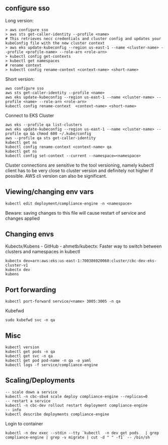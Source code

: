 ## configure sso

Long version:
```
> aws configure sso
> aws sts get-caller-identity --profile <name>
# This retrieves necc credentials and cluster config and updates your kubeConfig file with the new cluster context
> aws eks update-kubeconfig --region us-east-1 --name <cluster-name> --profile <profile-name> --role-arn <role-arn>
> kubectl config get-contexts
> kubectl get namespaces 
# rename context
> kubectl config rename-context <context-name> <short-name>
```

Short version:
```
aws configure sso
aws sts get-caller-identity --profile <name>
aws eks update-kubeconfig --region us-east-1 --name <cluster-name> --profile <name> --role-arn <role-arn>
kubectl config rename-context  <context-name> <short-name>
```

Connect to EKS Cluster 

```
aws eks --profile qa list-clusters
aws eks update-kubeconfig --region us-east-1 --name <cluster-name> --profile qa && chmod 600 ~/.kube/config
aws --profile qa sts get-caller-identity
kubectl get ns
kubectl config rename-context <context-name> qa
kubectl get ns
kubectl config set-context --current --namespace=<namespace>
```

Cluster connections are sensitive to the tool versioning, namely kubectl client has to be very close to cluster version and definitely not higher if possible. AWS cli version can also be significant.

## Viewing/changing env vars

    kubectl edit deployment/compliance-engine -n <namespace>
Beware: saving changes to this file will cause restart of service and changes applied

## Changing envs

Kubectx/Kubens - GitHub - ahmetb/kubectx: Faster way to switch between clusters and namespaces in kubectl 

```
kubectx dev=arn:aws:eks:us-east-1:700386920060:cluster/cbc-dev-eks-cluster-v1
kubectx dev
kubens 
```

## Port forwarding

    kubectl port-forward service/<name> 3005:3005 -n qa

Kubefwd

    sudo kubefwd svc -n qa

## Misc

```
kubectl version
kubectl get pods -n qa
kubectl get svc -n qa
kubectl get pod pod-name -n qa -o yaml
kubectl logs -f service/compliance-engine
```

## Scaling/Deployments


```
-- scale down a service
kubectl -n cbc-sbx4 scale deploy compliance-engine --replicas=0
-- restart a service
kubectl -n cbc-dev rollout restart deployment compliance-engine
-- info
kubectl describe deployments compliance-engine
```

Login to container
```
kubectl -n dev exec --stdin --tty `kubectl  -n dev get pods   | grep compliance-engine | grep -v migrate | cut -d " " -f1` -- /bin/sh
```
